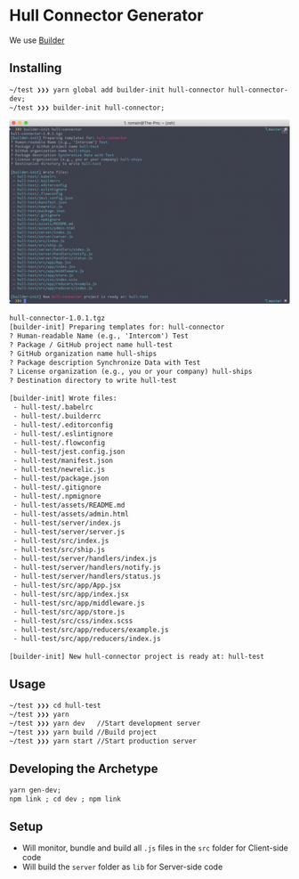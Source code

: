 # Hull Connector Generator

We use [Builder](http://formidable.com/open-source/builder/)

## Installing

```
~/test ❯❯❯ yarn global add builder-init hull-connector hull-connector-dev;
~/test ❯❯❯ builder-init hull-connector;
```

![preview](README.png)

```
hull-connector-1.0.1.tgz
[builder-init] Preparing templates for: hull-connector
? Human-readable Name (e.g., 'Intercom') Test
? Package / GitHub project name hull-test
? GitHub organization name hull-ships
? Package description Synchronize Data with Test
? License organization (e.g., you or your company) hull-ships
? Destination directory to write hull-test

[builder-init] Wrote files:
 - hull-test/.babelrc
 - hull-test/.builderrc
 - hull-test/.editorconfig
 - hull-test/.eslintignore
 - hull-test/.flowconfig
 - hull-test/jest.config.json
 - hull-test/manifest.json
 - hull-test/newrelic.js
 - hull-test/package.json
 - hull-test/.gitignore
 - hull-test/.npmignore
 - hull-test/assets/README.md
 - hull-test/assets/admin.html
 - hull-test/server/index.js
 - hull-test/server/server.js
 - hull-test/src/index.js
 - hull-test/src/ship.js
 - hull-test/server/handlers/index.js
 - hull-test/server/handlers/notify.js
 - hull-test/server/handlers/status.js
 - hull-test/src/app/App.jsx
 - hull-test/src/app/index.jsx
 - hull-test/src/app/middleware.js
 - hull-test/src/app/store.js
 - hull-test/src/css/index.scss
 - hull-test/src/app/reducers/example.js
 - hull-test/src/app/reducers/index.js

[builder-init] New hull-connector project is ready at: hull-test
```

## Usage
```
~/test ❯❯❯ cd hull-test
~/test ❯❯❯ yarn
~/test ❯❯❯ yarn dev   //Start development server
~/test ❯❯❯ yarn build //Build project
~/test ❯❯❯ yarn start //Start production server
```

## Developing the Archetype

```
yarn gen-dev;
npm link ; cd dev ; npm link
```

## Setup

- Will monitor, bundle and build all `.js` files in the `src` folder for Client-side code
- Will build the `server` folder as `lib` for Server-side code
